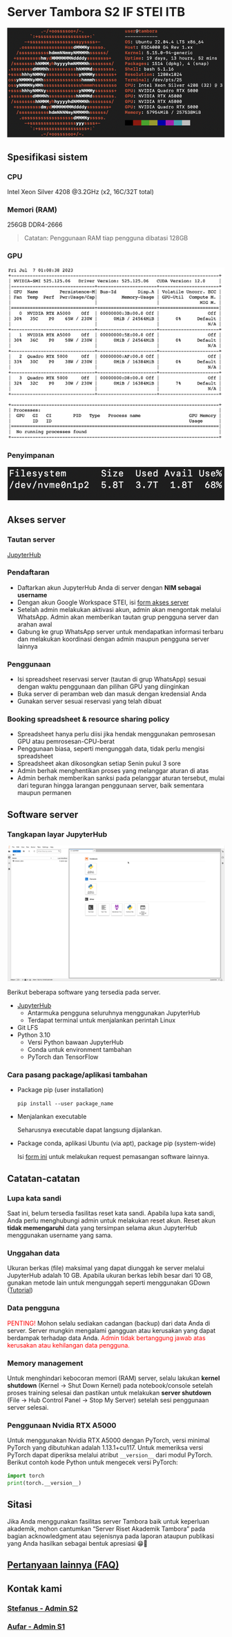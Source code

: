 # Server Tambora S2 IF STEI ITB

![System spec](./resources/tambora-screenfetch.png)

## Spesifikasi sistem

### CPU

Intel Xeon Silver 4208 @3.2GHz (x2, 16C/32T total)

### Memori (RAM)

256GB DDR4-2666

> Catatan: Penggunaan RAM tiap pengguna dibatasi 128GB

### GPU

![GPU spec](./resources/tambora-nvidia.png)

### Penyimpanan

![Storage status](./resources/tambora-storage.png)

## Akses server

### Tautan server

[JupyterHub](https://simanis.stei.itb.ac.id/)

### Pendaftaran

- Daftarkan akun JupyterHub Anda di server dengan **NIM sebagai username**
- Dengan akun Google Workspace STEI, isi [form akses server](https://forms.gle/fbpLT9gtQQm1GcXWA)
- Setelah admin melakukan aktivasi akun, admin akan mengontak melalui WhatsApp. Admin akan memberikan tautan grup pengguna server dan arahan awal
- Gabung ke grup WhatsApp server untuk mendapatkan informasi terbaru dan melakukan koordinasi dengan admin maupun pengguna server lainnya

### Penggunaan

- Isi spreadsheet reservasi server (tautan di grup WhatsApp) sesuai dengan waktu penggunaan dan pilihan GPU yang diinginkan
- Buka server di peramban web dan masuk dengan kredensial Anda
- Gunakan server sesuai reservasi yang telah dibuat

### Booking spreadsheet & resource sharing policy

- Spreadsheet hanya perlu diisi jika hendak menggunakan pemrosesan GPU atau pemrosesan-CPU-berat
- Penggunaan biasa, seperti mengunggah data, tidak perlu mengisi spreadsheet
- Spreadsheet akan dikosongkan setiap Senin pukul 3 sore
- Admin berhak menghentikan proses yang melanggar aturan di atas
- Admin berhak memberikan sanksi pada pelanggar aturan tersebut, mulai dari teguran hingga larangan penggunaan server, baik sementara maupun permanen

## Software server

### Tangkapan layar JupyterHub
![JupyterHub UI](./resources/tambora-ui.png)

Berikut beberapa software yang tersedia pada server.
- [JupyterHub](https://github.com/jupyterhub/jupyterhub)
  - Antarmuka pengguna seluruhnya menggunakan JupyterHub
  - Terdapat terminal untuk menjalankan perintah Linux
- Git LFS
- Python 3.10
  - Versi Python bawaan JupyterHub
  - Conda untuk environment tambahan
  - PyTorch dan TensorFlow

### Cara pasang package/aplikasi tambahan

- Package pip (user installation)

  `pip install --user package_name`

- Menjalankan executable

  Seharusnya executable dapat langsung dijalankan.

- Package conda, aplikasi Ubuntu (via apt), package pip (system-wide)

  Isi [form ini](https://forms.gle/pR64RAPc8V3bGeGx8) untuk melakukan request pemasangan software lainnya.

## Catatan-catatan

### Lupa kata sandi

Saat ini, belum tersedia fasilitas reset kata sandi. Apabila lupa kata sandi, Anda perlu menghubungi admin untuk melakukan reset akun. Reset akun **tidak memengaruhi** data yang tersimpan selama akun JupyterHub menggunakan username yang sama.

### Unggahan data

Ukuran berkas (file) maksimal yang dapat diunggah ke server melalui JupyterHub adalah 10 GB. Apabila ukuran berkas lebih besar dari 10 GB, gunakan metode lain untuk mengunggah seperti menggunakan GDown ([Tutorial](https://docs.google.com/presentation/d/1vH9s52eKXUIV9fZaYlJ8C1Za2p2MZIlilscoF3Vxmwg/view))

### Data pengguna

<span style="color:red">PENTING!</span> Mohon selalu sediakan cadangan (backup) dari data Anda di server. Server mungkin mengalami gangguan atau kerusakan yang dapat berdampak terhadap data Anda. <span style="color:red">Admin tidak bertanggung jawab atas kerusakan atau kehilangan data pengguna.</span>

### Memory management

Untuk menghindari kebocoran memori (RAM) server, selalu lakukan **kernel shutdown** (Kernel -> Shut Down Kernel) pada notebook/console setelah proses training selesai dan pastikan untuk melakukan **server shutdown** (File -> Hub Control Panel -> Stop My Server) setelah sesi penggunaan server selesai.

### Penggunaan Nvidia RTX A5000

Untuk menggunakan Nvidia RTX A5000 dengan PyTorch, versi minimal PyTorch yang dibutuhkan adalah 1.13.1+cu117. Untuk memeriksa versi PyTorch dapat diperiksa melalui atribut `__version__` dari modul PyTorch. Berikut contoh kode Python untuk mengecek versi PyTorch:
```Python
import torch
print(torch.__version__)
```

## Sitasi

Jika Anda menggunakan fasilitas server Tambora baik untuk keperluan akademik, mohon cantumkan “Server Riset Akademik Tambora” pada bagian acknowledgment atau sejenisnya pada laporan ataupun publikasi yang Anda hasilkan sebagai bentuk apresiasi 😁🙏

## [Pertanyaan lainnya (FAQ)](./FAQ.md)

## Kontak kami

### [Stefanus - Admin S2](23523036@std.stei.itb.ac.id)

### [Aufar - Admin S1](18221163@std.stei.itb.ac.id)